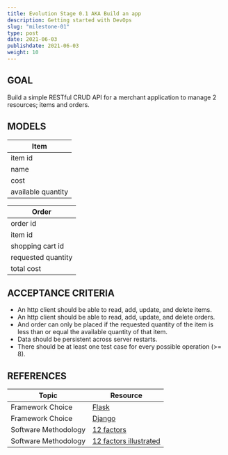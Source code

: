 ```yaml
---
title: Evolution Stage 0.1 AKA Build an app
description: Getting started with DevOps
slug: "milestone-01"
type: post
date: 2021-06-03
publishdate: 2021-06-03
weight: 10
---
```



## GOAL
Build a simple RESTful CRUD API for a merchant application to manage 2 resources; items and orders.

## MODELS
|Item|
|---|
|item id|
|name|
|cost|
|available quantity|

|Order|
|---|
|order id|
|item id|
|shopping cart id|
|requested quantity|
|total cost|

## ACCEPTANCE CRITERIA
+ An http client should be able to read, add, update, and delete items.
+ An http client should be able to read, add, update, and delete orders.
+ And order can only be placed if the requested quantity of the item is less than or equal the available quantity of that item.
+ Data should be persistent across server restarts.
+ There should be at least one test case for every possible operation (>= 8).

## REFERENCES
| Topic |  Resource  |
| ----- | ---------- |
|Framework Choice|[Flask](https://flask.palletsprojects.com/en/2.0.x/installation/)|
|Framework Choice|[Django](https://docs.djangoproject.com/en/3.2/intro/tutorial01/)|
|Software Methodology|[12 factors](https://12factor.net/)|
|Software Methodology|[12 factors illustrated](https://www.redhat.com/architect/12-factor-app)|